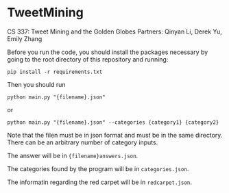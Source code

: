# TweetMining

CS 337: Tweet Mining and the Golden Globes
Partners: Qinyan Li, Derek Yu, Emily Zhang

Before you run the code, you should install the packages necessary by going to the root directory of this repository and running:

`pip install -r requirements.txt`

Then you should run

`python main.py "{filename}.json"`

or

`python main.py "{filename}.json" --categories {category1} {category2}`

Note that the filen must be in json format and must be in the same directory. There can be an arbitrary number of category inputs.

The answer will be in `{filename}answers.json`.

The categories found by the program will be in `categories.json`.

The informatin regarding the red carpet will be in `redcarpet.json`.

